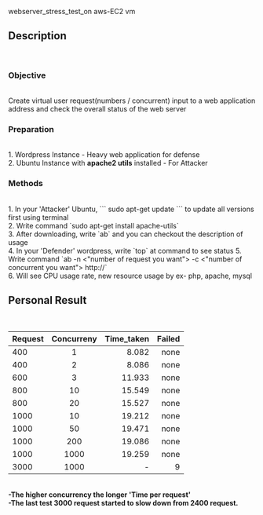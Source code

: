 webserver_stress_test_on aws-EC2 vm
<h2>Description</h2><br>
<h3>Objective</h3><br>
Create virtual user request(numbers / concurrent) input to a web application address and check the overall status of the web server
<h3>Preparation</h3><br>
1. Wordpress Instance - Heavy web application for defense<br>
2. Ubuntu Instance with <b>apache2 utils</b> installed - For Attacker

<h3>Methods</h3><br>
1. In your 'Attacker' Ubuntu,
```
sudo apt-get update
``` 
to update all versions first using terminal<br>
2. Write command `sudo apt-get install apache-utils`<br>
3. After downloading, write `ab` and you can checkout the description of usage<br>
4. In your 'Defender' wordpress, write `top` at command to see status
5. Write command `ab -n <"number of request you want"> -c <"number of concurrent you want"> http://<your ip or dns address/>`<br>
6. Will see CPU usage rate, new resource usage by ex- php, apache, mysql<br>


<h2>Personal Result</h2><br>

| Request       | Concurreny    | Time_taken  | Failed | 
| ------------- |:-------------:| -----------:|-------:|
| 400           | 1             | 8.082       |   none |
| 400           | 2             | 8.086       |   none |
| 600           | 3             | 11.933      |   none |
| 800           | 10            | 15.549      |   none |
| 800           | 20            | 15.527      |   none |
| 1000          | 10            | 19.212      |   none |
| 1000          | 50            | 19.471      |   none |
| 1000          | 200           | 19.086      |   none |
| 1000          | 1000          | 19.259      |   none |
| 3000          | 1000          | -           |   9    |
<br>
<b>-The higher concurrency the longer 'Time per request'</b><br>
<b>-The last test 3000 request started to slow down from 2400 request.</b><br>
